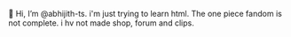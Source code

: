 👋 Hi, I’m @abhijith-ts. i'm just trying to learn html. 
The one piece fandom is not complete.
i hv not made shop, forum and clips.
